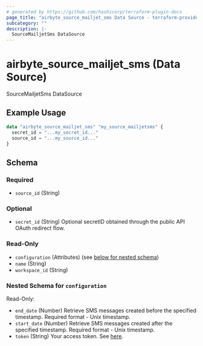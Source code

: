 ```yaml
---
# generated by https://github.com/hashicorp/terraform-plugin-docs
page_title: "airbyte_source_mailjet_sms Data Source - terraform-provider-airbyte"
subcategory: ""
description: |-
  SourceMailjetSms DataSource
---
```


# airbyte_source_mailjet_sms (Data Source)

SourceMailjetSms DataSource

## Example Usage

```terraform
data "airbyte_source_mailjet_sms" "my_source_mailjetsms" {
  secret_id = "...my_secret_id..."
  source_id = "...my_source_id..."
}
```

<!-- schema generated by tfplugindocs -->
## Schema

### Required

- `source_id` (String)

### Optional

- `secret_id` (String) Optional secretID obtained through the public API OAuth redirect flow.

### Read-Only

- `configuration` (Attributes) (see [below for nested schema](#nestedatt--configuration))
- `name` (String)
- `workspace_id` (String)

<a id="nestedatt--configuration"></a>
### Nested Schema for `configuration`

Read-Only:

- `end_date` (Number) Retrieve SMS messages created before the specified timestamp. Required format - Unix timestamp.
- `start_date` (Number) Retrieve SMS messages created after the specified timestamp. Required format - Unix timestamp.
- `token` (String) Your access token. See <a href="https://dev.mailjet.com/sms/reference/overview/authentication">here</a>.


